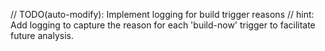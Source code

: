 // TODO(auto-modify): Implement logging for build trigger reasons
// hint: Add logging to capture the reason for each 'build-now' trigger to facilitate future analysis.
